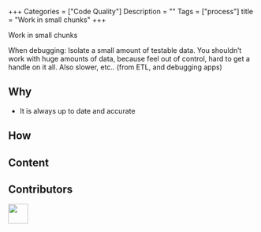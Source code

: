 
+++
Categories = ["Code Quality"]
Description = ""
Tags = ["process"]
title = "Work in small chunks"
+++

Work in small chunks


When debugging: Isolate a small amount of testable data. You shouldn’t work with huge amounts of data, because feel out of control, hard to get a handle on it all. Also slower, etc.. (from ETL, and debugging apps)

## Why

* It is always up to date and accurate


## How


## Content

## Contributors

<a class="contributor" alt="Adam Craven" href="https://github.com/adamcraven"><img src="https://github.com/adamcraven.png?size=80" width="40"></a>
